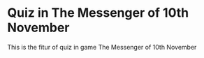 # Quiz in The Messenger of 10th November
 This is the fitur of quiz in game The Messenger of 10th November
